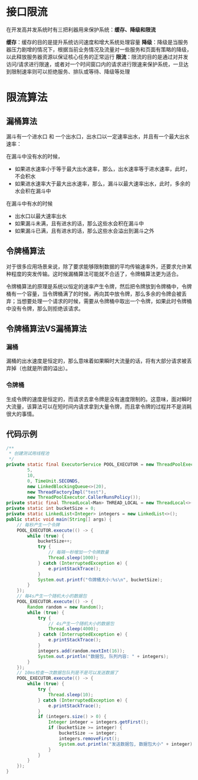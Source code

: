# 接口限流

在开发高并发系统时有三把利器用来保护系统：**缓存、降级和限流**

**缓存**：缓存的目的是提升系统访问速度和增大系统处理容量
**降级**：降级是当服务器压力剧增的情况下，根据当前业务情况及流量对一些服务和页面有策略的降级，以此释放服务器资源以保证核心任务的正常运行
**限流**：限流的目的是通过对并发访问/请求进行限速，或者对一个时间窗口内的请求进行限速来保护系统，一旦达到限制速率则可以拒绝服务、排队或等待、降级等处理

# 限流算法

## 漏桶算法

漏斗有一个进水口 和 一个出水口，出水口以一定速率出水，并且有一个最大出水速率：

在漏斗中没有水的时候，

- 如果进水速率小于等于最大出水速率，那么，出水速率等于进水速率，此时，不会积水
- 如果进水速率大于最大出水速率，那么，漏斗以最大速率出水，此时，多余的水会积在漏斗中

在漏斗中有水的时候

- 出水口以最大速率出水
- 如果漏斗未满，且有进水的话，那么这些水会积在漏斗中
- 如果漏斗已满，且有进水的话，那么这些水会溢出到漏斗之外

## 令牌桶算法

对于很多应用场景来说，除了要求能够限制数据的平均传输速率外，还要求允许某种程度的突发传输。这时候漏桶算法可能就不合适了，令牌桶算法更为适合。

令牌桶算法的原理是系统以恒定的速率产生令牌，然后把令牌放到令牌桶中，令牌桶有一个容量，当令牌桶满了的时候，再向其中放令牌，那么多余的令牌会被丢弃；当想要处理一个请求的时候，需要从令牌桶中取出一个令牌，如果此时令牌桶中没有令牌，那么则拒绝该请求。

## 令牌桶算法VS漏桶算法

### **漏桶**

漏桶的出水速度是恒定的，那么意味着如果瞬时大流量的话，将有大部分请求被丢弃掉（也就是所谓的溢出）。

### **令牌桶**

生成令牌的速度是恒定的，而请求去拿令牌是没有速度限制的。这意味，面对瞬时大流量，该算法可以在短时间内请求拿到大量令牌，而且拿令牌的过程并不是消耗很大的事情。

## 代码示例

```java
/**
 * 创建测试用线程池
 */
private static final ExecutorService POOL_EXECUTOR = new ThreadPoolExecutor(
        5,
        10,
        0, TimeUnit.SECONDS,
        new LinkedBlockingQueue<>(20),
        new ThreadFactoryImpl("test"),
        new ThreadPoolExecutor.CallerRunsPolicy());
private static final ThreadLocal<Man> THREAD_LOCAL = new ThreadLocal<>();
private static int bucketSize = 0;
private static LinkedList<Integer> integers = new LinkedList<>();
public static void main(String[] args) {
    // 每秒产生一个令牌
    POOL_EXECUTOR.execute(() -> {
        while (true) {
            bucketSize++;
            try {
                // 每隔一秒增加一个令牌数量
                Thread.sleep(1000);
            } catch (InterruptedException e) {
                e.printStackTrace();
            }
            System.out.printf("令牌桶大小:%s\n", bucketSize);
        }
    });
    // 每4s产生一个随机大小的数据包
    POOL_EXECUTOR.execute(() -> {
        Random random = new Random();
        while (true) {
            try {
                // 4s产生一个随机大小的数据包
                Thread.sleep(4000);
            } catch (InterruptedException e) {
                e.printStackTrace();
            }
            integers.add(random.nextInt(16));
            System.out.println("数据包, 队列内容: " + integers);
        }
    });
    // 10ms检查一次数据包队列是不是可以发送数据了
    POOL_EXECUTOR.execute(() -> {
        while (true) {
            try {
                Thread.sleep(10);
            } catch (InterruptedException e) {
                e.printStackTrace();
            }
            if (integers.size() > 0) {
                Integer integer = integers.getFirst();
                if (bucketSize >= integer) {
                    bucketSize -= integer;
                    integers.removeFirst();
                    System.out.println("发送数据包, 数据包大小" + integer);
                }
            }
        }
    });
}
```

